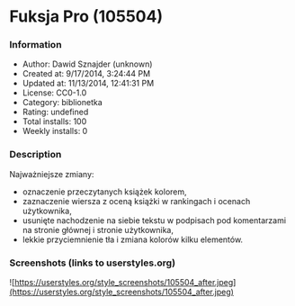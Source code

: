 # Fuksja Pro (105504)

### Information
- Author: Dawid Sznajder (unknown)
- Created at: 9/17/2014, 3:24:44 PM
- Updated at: 11/13/2014, 12:41:31 PM
- License: CC0-1.0
- Category: biblionetka
- Rating: undefined
- Total installs: 100
- Weekly installs: 0


### Description
Najważniejsze zmiany: 
- oznaczenie przeczytanych książek kolorem, 
- zaznaczenie wiersza z oceną książki w rankingach i ocenach użytkownika, 
- usunięte nachodzenie na siebie tekstu w podpisach pod komentarzami na stronie głównej i stronie użytkownika, 
- lekkie przyciemnienie tła i zmiana kolorów kilku elementów.


### Screenshots (links to userstyles.org)
![https://userstyles.org/style_screenshots/105504_after.jpeg](https://userstyles.org/style_screenshots/105504_after.jpeg)


